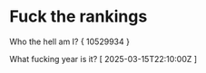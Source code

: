 # Fuck the rankings

Who the hell am I?
{ 10529934 }

What fucking year is it?
[ 2025-03-15T22:10:00Z ]
